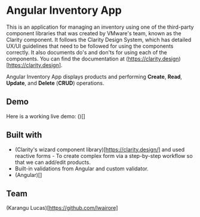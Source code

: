 # Angular Inventory App

This is an application for managing an inventory using one of the third-party component libraries that was created by VMware's team, known as the Clarity component. It follows the Clarity Design System, which has detailed UX/UI guidelines that need to be followed for using the components correctly. It also documents do's and don'ts for using each of the components. You can find the documentation at (https://clarity.design)[https://clarity.design].

Angular Inventory App displays products and performing **Create**, **Read**, **Update**, and **Delete** (**CRUD**) operations.

## Demo

Here is a working live demo: ()[]

## Built with

- (Clarity's wizard component library)[https://clarity.design/] and used reactive forms - To create complex form via a step-by-step workflow so that we can add/edit products.
- Built-in validations from Angular and custom validator.
- (Angular)[]

## Team

(Karangu Lucas)[https://github.com/lwairore]
